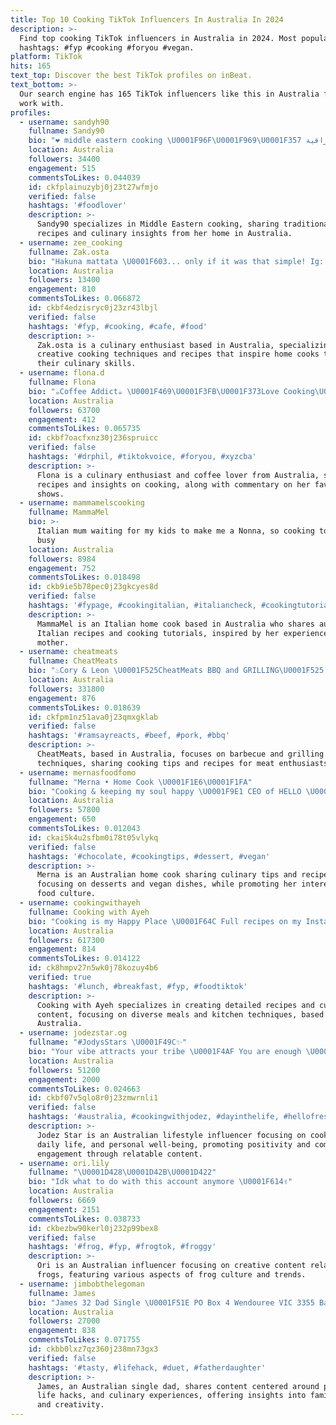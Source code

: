 ```yaml
---
title: Top 10 Cooking TikTok Influencers In Australia In 2024
description: >-
  Find top cooking TikTok influencers in Australia in 2024. Most popular
  hashtags: #fyp #cooking #foryou #vegan.
platform: TikTok
hits: 165
text_top: Discover the best TikTok profiles on inBeat.
text_bottom: >-
  Our search engine has 165 TikTok influencers like this in Australia for you to
  work with.
profiles:
  - username: sandyh90
    fullname: Sandy90
    bio: "❤️ middle eastern cooking \U0001F96F\U0001F969\U0001F357 اكلات بيتي عراقية\U0001F1EE\U0001F1F6 هوايتي الطبخ والكتابة"
    location: Australia
    followers: 34400
    engagement: 515
    commentsToLikes: 0.044039
    id: ckfplainuzybj0j23t27wfmjo
    verified: false
    hashtags: '#foodlover'
    description: >-
      Sandy90 specializes in Middle Eastern cooking, sharing traditional Iraqi
      recipes and culinary insights from her home in Australia.
  - username: zee_cooking
    fullname: Zak.osta
    bio: "Hakuna mattata \U0001F603... only if it was that simple! Ig: zee_cooking"
    location: Australia
    followers: 13400
    engagement: 810
    commentsToLikes: 0.066872
    id: ckbf4edzisryc0j23zr43lbjl
    verified: false
    hashtags: '#fyp, #cooking, #cafe, #food'
    description: >-
      Zak.osta is a culinary enthusiast based in Australia, specializing in
      creative cooking techniques and recipes that inspire home cooks to explore
      their culinary skills.
  - username: flona.d
    fullname: Flona
    bio: "☕Coffee Addict☕ \U0001F469\U0001F3FB‍\U0001F373Love Cooking\U0001F469\U0001F3FB‍\U0001F373 TV Fanatic \U0001F4FD\U0001F5A5\U0001F3A5"
    location: Australia
    followers: 63700
    engagement: 412
    commentsToLikes: 0.065735
    id: ckbf7oacfxnz30j236spruicc
    verified: false
    hashtags: '#drphil, #tiktokvoice, #foryou, #xyzcba'
    description: >-
      Flona is a culinary enthusiast and coffee lover from Australia, sharing
      recipes and insights on cooking, along with commentary on her favorite TV
      shows.
  - username: mammamelscooking
    fullname: MammaMel
    bio: >-
      Italian mum waiting for my kids to make me a Nonna, so cooking to keep me
      busy
    location: Australia
    followers: 8984
    engagement: 752
    commentsToLikes: 0.018498
    id: ckb9ie5b78pec0j23gkcyes8d
    verified: false
    hashtags: '#fypage, #cookingitalian, #italiancheck, #cookingtutorial'
    description: >-
      MammaMel is an Italian home cook based in Australia who shares authentic
      Italian recipes and cooking tutorials, inspired by her experiences as a
      mother.
  - username: cheatmeats
    fullname: CheatMeats
    bio: "♨️Cory & Leon \U0001F525CheatMeats BBQ and GRILLING\U0001F525 ⬇️Follow for more Cooking⬇️"
    location: Australia
    followers: 331800
    engagement: 876
    commentsToLikes: 0.018639
    id: ckfpm1nz51ava0j23qmxgklab
    verified: false
    hashtags: '#ramsayreacts, #beef, #pork, #bbq'
    description: >-
      CheatMeats, based in Australia, focuses on barbecue and grilling
      techniques, sharing cooking tips and recipes for meat enthusiasts.
  - username: mernasfoodfomo
    fullname: "Merna • Home Cook \U0001F1E6\U0001F1FA"
    bio: "Cooking & keeping my soul happy \U0001F9E1 CEO of HELLO \U0001F60F Check out my depop \U0001F646\U0001F3FC‍♀️"
    location: Australia
    followers: 57800
    engagement: 650
    commentsToLikes: 0.012043
    id: ckai5k4u2sfbm0i78t05vlykq
    verified: false
    hashtags: '#chocolate, #cookingtips, #dessert, #vegan'
    description: >-
      Merna is an Australian home cook sharing culinary tips and recipes,
      focusing on desserts and vegan dishes, while promoting her interests in
      food culture.
  - username: cookingwithayeh
    fullname: Cooking with Ayeh
    bio: "Cooking is my Happy Place \U0001F64C Full recipes on my Insta & Website! \U0001F447\U0001F447\U0001F447"
    location: Australia
    followers: 617300
    engagement: 814
    commentsToLikes: 0.014122
    id: ck8hmpv27n5wk0j78kozuy4b6
    verified: true
    hashtags: '#lunch, #breakfast, #fyp, #foodtiktok'
    description: >-
      Cooking with Ayeh specializes in creating detailed recipes and culinary
      content, focusing on diverse meals and kitchen techniques, based in
      Australia.
  - username: jodezstar.og
    fullname: "#JodysStars \U0001F49C✨"
    bio: "Your vibe attracts your tribe \U0001F4AF You are enough \U0001F970 #Jodysstars \U0001F49C✨ GoldCoastAus"
    location: Australia
    followers: 51200
    engagement: 2000
    commentsToLikes: 0.024663
    id: ckbf07v5qlo8r0j23zmwrnli1
    verified: false
    hashtags: '#australia, #cookingwithjodez, #dayinthelife, #hellofresh'
    description: >-
      Jodez Star is an Australian lifestyle influencer focusing on cooking,
      daily life, and personal well-being, promoting positivity and community
      engagement through relatable content.
  - username: ori.lily
    fullname: "\U0001D428\U0001D42B\U0001D422"
    bio: "Idk what to do with this account anymore \U0001F614✌️"
    location: Australia
    followers: 6669
    engagement: 2151
    commentsToLikes: 0.038733
    id: ckbezbw90kerl0j232p99bex8
    verified: false
    hashtags: '#frog, #fyp, #frogtok, #froggy'
    description: >-
      Ori is an Australian influencer focusing on creative content related to
      frogs, featuring various aspects of frog culture and trends.
  - username: jimbobthelegoman
    fullname: James
    bio: "James 32 Dad Single \U0001F51E PO Box 4 Wendouree VIC 3355 Backup @jimbobthelegoman2.0"
    location: Australia
    followers: 27000
    engagement: 838
    commentsToLikes: 0.071755
    id: ckbb0lxz7qz360j238mn73gx3
    verified: false
    hashtags: '#tasty, #lifehack, #duet, #fatherdaughter'
    description: >-
      James, an Australian single dad, shares content centered around parenting,
      life hacks, and culinary experiences, offering insights into family life
      and creativity.
---
```


